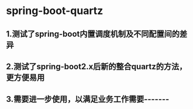 # spring-boot-quartz
## 1.测试了spring-boot内置调度机制及不同配置间的差异
## 2.测试了spring-boot2.x后新的整合quartz的方法，更方便易用
## 3.需要进一步使用，以满足业务工作需要-------
